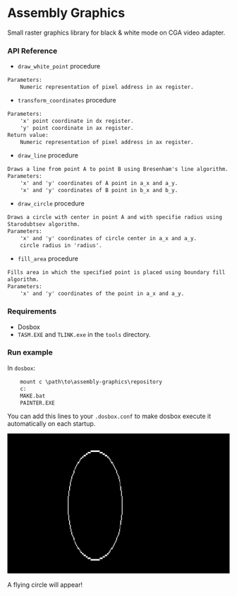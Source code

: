 # Assembly Graphics

Small raster graphics library for black & white mode on CGA video adapter.

### API Reference

- `draw_white_point` procedure
```
Parameters:
    Numeric representation of pixel address in ax register.
```

- `transform_coordinates` procedure

```
Parameters:
    'x' point coordinate in dx register.
    'y' point coordinate in ax register.
Return value:
    Numeric representation of pixel address in ax register.
```

- `draw_line` procedure

```
Draws a line from point A to point B using Bresenham's line algorithm.
Parameters:
    'x' and 'y' coordinates of A point in a_x and a_y.
    'x' and 'y' coordinates of B point in b_x and b_y.
```

- `draw_circle` procedure

```
Draws a circle with center in point A and with specifie radius using Starodubtsev algorithm.
Parameters:
    'x' and 'y' coordinates of circle center in a_x and a_y.
    circle radius in 'radius'.

```

- `fill_area` procedure

```
Fills area in which the specified point is placed using boundary fill algorithm.
Parameters:
    'x' and 'y' coordinates of the point in a_x and a_y.
```

### Requirements
 - Dosbox
 - `TASM.EXE` and `TLINK.exe` in the `tools` directory. 

### Run example
In `dosbox`:
```
    mount c \path\to\assembly-graphics\repository
    c:
    MAKE.bat
    PAINTER.EXE
```
You can add this lines to your `.dosbox.conf` to make dosbox execute it automatically on each startup.

![Alt Text](flying_circle.gif)

A flying circle will appear!